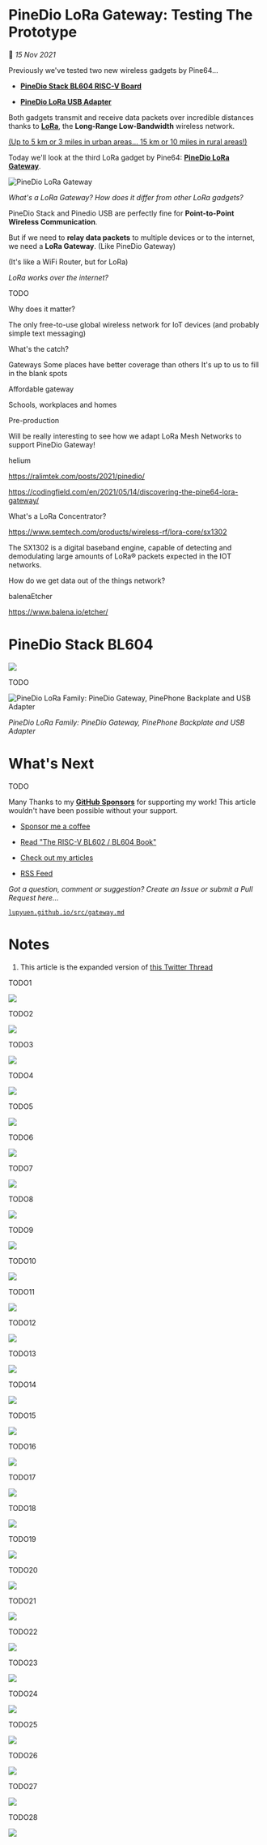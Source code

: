 # PineDio LoRa Gateway: Testing The Prototype

📝 _15 Nov 2021_

Previously we've tested two new wireless gadgets by Pine64...

-   [__PineDio Stack BL604 RISC-V Board__](https://lupyuen.github.io/articles/lorawan2)

-   [__PineDio LoRa USB Adapter__](https://lupyuen.github.io/articles/usb)

Both gadgets transmit and receive data packets over incredible distances thanks to [__LoRa__](https://lora-developers.semtech.com/documentation/tech-papers-and-guides/lora-and-lorawan/), the __Long-Range Low-Bandwidth__ wireless network.

[(Up to 5 km or 3 miles in urban areas... 15 km or 10 miles in rural areas!)](https://lora-developers.semtech.com/documentation/tech-papers-and-guides/lora-and-lorawan/)

Today we'll look at the third LoRa gadget by Pine64: [__PineDio LoRa Gateway__](https://wiki.pine64.org/wiki/Pinedio#Gateway).

![PineDio LoRa Gateway](https://lupyuen.github.io/images/gateway-title.jpg)

_What's a LoRa Gateway? How does it differ from other LoRa gadgets?_

PineDio Stack and Pinedio USB are perfectly fine for __Point-to-Point Wireless Communication__.

But if we need to __relay data packets__ to multiple devices or to the internet, we need a __LoRa Gateway__. (Like PineDio Gateway)

(It's like a WiFi Router, but for LoRa)

_LoRa works over the internet?_

TODO

Why does it matter?

The only free-to-use global wireless network for IoT devices (and probably simple text messaging)

What's the catch?

Gateways
Some places have better coverage than others
It's up to us to fill in the blank spots

Affordable gateway

Schools, workplaces and homes

Pre-production

Will be really interesting to see how we adapt LoRa Mesh Networks to support PineDio Gateway!

helium

https://ralimtek.com/posts/2021/pinedio/

https://codingfield.com/en/2021/05/14/discovering-the-pine64-lora-gateway/

What's a LoRa Concentrator?

https://www.semtech.com/products/wireless-rf/lora-core/sx1302

The SX1302 is a digital baseband engine, capable of detecting and demodulating large amounts of LoRa® packets expected
in the IOT networks.

How do we get data out of the things network?

balenaEtcher

https://www.balena.io/etcher/

# PineDio Stack BL604

![](https://lupyuen.github.io/images/lorawan2-title.jpg)

TODO

![PineDio LoRa Family: PineDio Gateway, PinePhone Backplate and USB Adapter](https://lupyuen.github.io/images/lorawan2-pine64.jpg)

_PineDio LoRa Family: PineDio Gateway, PinePhone Backplate and USB Adapter_

# What's Next

TODO

Many Thanks to my [__GitHub Sponsors__](https://github.com/sponsors/lupyuen) for supporting my work! This article wouldn't have been possible without your support.

-   [Sponsor me a coffee](https://github.com/sponsors/lupyuen)

-   [Read "The RISC-V BL602 / BL604 Book"](https://lupyuen.github.io/articles/book)

-   [Check out my articles](https://lupyuen.github.io)

-   [RSS Feed](https://lupyuen.github.io/rss.xml)

_Got a question, comment or suggestion? Create an Issue or submit a Pull Request here..._

[`lupyuen.github.io/src/gateway.md`](https://github.com/lupyuen/lupyuen.github.io/blob/master/src/gateway.md)

# Notes

1.  This article is the expanded version of [this Twitter Thread](https://twitter.com/MisterTechBlog/status/1456933165063233538)

TODO1

![](https://lupyuen.github.io/images/gateway-compare2.png)

TODO2

![](https://lupyuen.github.io/images/gateway-compare3.png)

TODO3

![](https://lupyuen.github.io/images/gateway-ttn.png)

TODO4

![](https://lupyuen.github.io/images/gateway-compare4.png)

TODO5

![](https://lupyuen.github.io/images/gateway-stack.png)

TODO6

![](https://lupyuen.github.io/images/gateway-compare.png)

TODO7

![](https://lupyuen.github.io/images/gateway-stack2.png)

TODO8

![](https://lupyuen.github.io/images/gateway-inside.jpg)

TODO9

![](https://lupyuen.github.io/images/gateway-front.jpg)

TODO10

![](https://lupyuen.github.io/images/gateway-boot.jpg)

TODO11

![](https://lupyuen.github.io/images/gateway-under.jpg)

TODO12

![](https://lupyuen.github.io/images/gateway-back.jpg)

TODO13

![](https://lupyuen.github.io/images/gateway-wisgate.jpg)

TODO14

![](https://lupyuen.github.io/images/gateway-antenna.jpg)

TODO15

![](https://lupyuen.github.io/images/gateway-ssh.png)

TODO16

![](https://lupyuen.github.io/images/gateway-config.png)

TODO17

![](https://lupyuen.github.io/images/gateway-add3.png)

TODO18

![](https://lupyuen.github.io/images/gateway-id.png)

TODO19

![](https://lupyuen.github.io/images/gateway-add4.png)

TODO20

![](https://lupyuen.github.io/images/gateway-config2.png)

TODO21

![](https://lupyuen.github.io/images/gateway-add.png)

TODO22

![](https://lupyuen.github.io/images/gateway-add2.png)

TODO23

![](https://lupyuen.github.io/images/gateway-config3.png)

TODO24

![](https://lupyuen.github.io/images/gateway-confg.png)

TODO25

![](https://lupyuen.github.io/images/gateway-image.png)

TODO26

![](https://lupyuen.github.io/images/gateway-compare6.png)

TODO27

![](https://lupyuen.github.io/images/gateway-compare5.png)

TODO28

![](https://lupyuen.github.io/images/gateway-ttn2.png)
